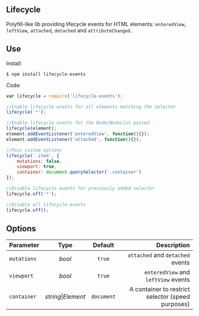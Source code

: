 ## Lifecycle

Polyfill-like lib providing lifecycle events for HTML elements: `enteredView`, `leftView`, `attached`, `detached` and `attributeChanged`.


## Use

Install:

`$ npm install lifecycle-events`


Code:

```js
var lifecycle = require('lifecycle-events');

//Enable lifecycle events for all elements matching the selector
lifecycle('*');

//Enable lifecycle events for the Node/NodeList passed
lifecycle(element);
element.addEventListener('enteredView', function(){});
element.addEventListener('attached', function(){});

//Pass custom options
lifecycle('.item', {
	mutations: false,
	viewport: true,
	container: document.querySelector('.container')
});

//Disable lifecycle events for previously added selector
lifecycle.off('*');

//Disable all lifecycle events
lifecycle.off();
```


## Options

| Parameter | Type | Default | Description |
|----|:---:|:----:|---:|
| `mutations` | _bool_ | `true` | `attached` and `detached` events |
| `viewport` | _bool_ | `true` | `enteredView` and `leftView` events |
| `container` | _string_&#124;_Element_ | `document` | A container to restrict selector (speed purposes) |
